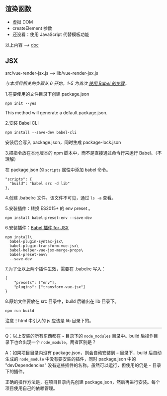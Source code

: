 
## 渲染函数

* 虚拟 DOM
* createElement 参数
* 还没看：使用 JavaScript 代替模板功能

以上内容 --> [doc](https://github.com/carolinezhao/Vue.js-guide-demo/tree/master/render/doc)


## JSX

src/vue-render-jsx.js --> lib/vue-render-jsx.js

_与本项目相关的步骤从 6 开始。1-5 为首次 [使用 Babel 的步骤](https://babeljs.cn/docs/setup#installation)。_

1.在要使用的文件目录下创建 package.json
 
    npm init --yes
    
This method will generate a default package.json.

2.安装 Babel CLI

    npm install --save-dev babel-cli
    
安装后会写入 package.json，同时生成 package-lock.json
    
3.把指令放在本地版本的 npm 脚本中，而不是直接通过命令行来运行 Babel。（不理解）

在 package.json 的 `scripts` 属性中添加 babel 命令。

    "scripts": {
      "build": "babel src -d lib"
    },

4.创建 .babelrc 文件。该文件不可见，通过 `ls -a` 查看。

5.安装插件：转换 ES2015+ 的 env preset 。

    npm install babel-preset-env --save-dev


6.安装插件：[Babel 插件 for JSX](https://github.com/vuejs/babel-plugin-transform-vue-jsx)

    npm install\
      babel-plugin-syntax-jsx\
      babel-plugin-transform-vue-jsx\
      babel-helper-vue-jsx-merge-props\
      babel-preset-env\
      --save-dev

7.为了让以上两个插件生效，需要在 .babelrc 写入：

	{
  		"presets": ["env"],
  		"plugins": ["transform-vue-jsx"]
	}

8.原始文件要放在 src 目录中，build 后输出在 lib 目录下。

    npm run build

注意！html 中引入的 js 应该是 lib 目录下的。

***

Q：以上安装的所有东西都在 `~` 目录下的 `node_modules` 目录中。build 后操作目录下也会出现一个 `node_module`，两者区别是？

A：如果项目目录内没有 package.json，则会自动安装到 `~` 目录下，build 后自动生成的 `node_module` 中没有要安装的插件，同时 package.json 中的 "devDependencies" 没有这些插件的名称。虽然可以运行，但使用的仍是 `~` 目录下的插件。

正确的操作方法是，在项目目录内先创建 package.json，然后再进行安装。每个项目使用自己的依赖管理。